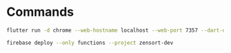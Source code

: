 # Commands

```bash
flutter run -d chrome --web-hostname localhost --web-port 7357 --dart-define=FLAVOR=dev
```

```bash
firebase deploy --only functions --project zensort-dev
```
